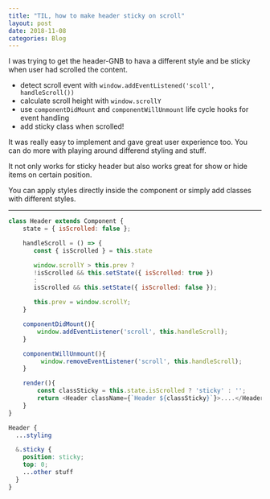 ```yaml
---
title: "TIL, how to make header sticky on scroll"
layout: post
date: 2018-11-08
categories: Blog
---
```


I was trying to get the header-GNB to hava a different style and be sticky when user had scrolled the content.


- detect scroll event with  `window.addEventListened('scoll', handleScroll())`
- calculate scroll height with `window.scrollY`
- use `componentDidMount` and `componentWillUnmount` life cycle hooks for event handling
- add sticky class when scrolled!


It was really easy to implement and gave great user experience too. You can do more with playing around differend styling and stuff.

It not only works for sticky header but also works great for show or hide items on certain position.

You can apply styles directly inside the component or simply add classes with different styles.


---


```js
class Header extends Component {
    state = { isScrolled: false };

    handleScroll = () => {
       const { isScrolled } = this.state

       window.scrollY > this.prev ?
       !isScrolled && this.setState({ isScrolled: true })
       :
       isScrolled && this.setState({ isScrolled: false });

       this.prev = window.scrollY;
    }

    componentDidMount(){
        window.addEventListener('scroll', this.handleScroll);
    }

    componentWillUnmount(){
         window.removeEventListener('scroll', this.handleScroll);
    }

    render(){
        const classSticky = this.state.isScrolled ? 'sticky' : '';
        return <Header className={`Header ${classSticky}`}>....</Header>;
    }
}
```

```css
Header {
  ...styling

  &.sticky {
    position: sticky;
    top: 0;
    ...other stuff
  }
}
```


